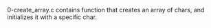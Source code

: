 0-create_array.c contains function that creates an array of chars, and initializes it with a specific char.

